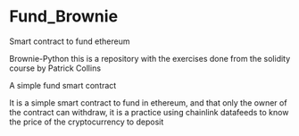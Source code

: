 # Fund_Brownie
Smart contract to fund ethereum


Brownie-Python
this is a repository with the exercises done from the solidity course by Patrick Collins

A simple fund smart contract

It is a simple smart contract to fund in ethereum, and that only the owner of the contract can withdraw, it is a practice using chainlink datafeeds to know the price of the cryptocurrency to deposit
